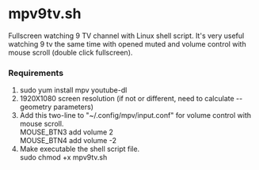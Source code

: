 # mpv9tv.sh
Fullscreen watching 9 TV channel with Linux shell script. It's very useful watching 9 tv the same time with opened muted and volume control with mouse scroll (double click fullscreen).

### Requirements
1. sudo yum install mpv youtube-dl
2. 1920X1080 screen resolution (if not or different, need to calculate --geometry parameters)
3. Add this two-line to "~/.config/mpv/input.conf" for volume control with mouse scroll.  
  MOUSE_BTN3 add volume 2  
  MOUSE_BTN4 add volume -2  
4. Make executable the shell script file.  
  sudo chmod +x mpv9tv.sh  
    
      
      
